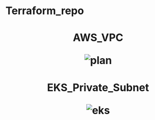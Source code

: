 # Terraform_repo

<h1 align="center">AWS_VPC
  
![plan](https://user-images.githubusercontent.com/26357600/185633379-f2fe0b1e-1a4c-474a-8fde-4685b8bd105c.png)</h1>

<h1 align="center">EKS_Private_Subnet
  
![eks](https://user-images.githubusercontent.com/26357600/185648734-3a2a09f5-35e4-4597-bf4e-e0b7f0e3d2af.png)</h1>

